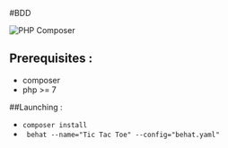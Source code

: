 #BDD

![PHP Composer](https://github.com/crazyball/tictactoe/workflows/PHP%20Composer/badge.svg?branch=master)

## Prerequisites :

- composer
- php >= 7

##Launching :

 - `composer install`
 - ` behat --name="Tic Tac Toe" --config="behat.yaml"`
